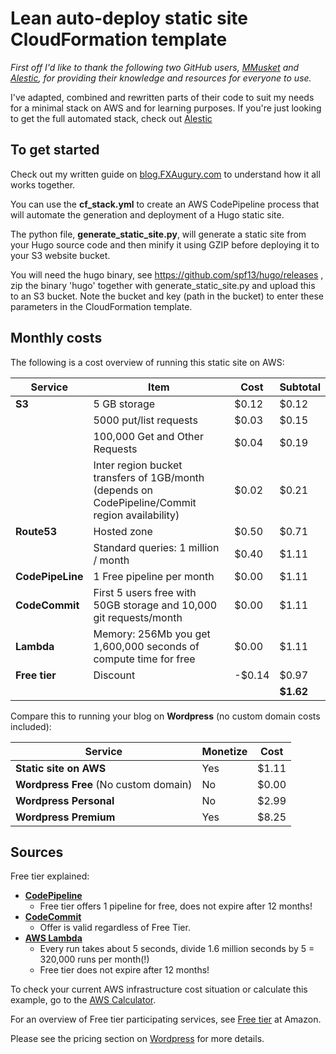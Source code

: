 # Lean auto-deploy static site CloudFormation template

_First off I'd like to thank the following two GitHub users, [MMusket](https://github.com/mmusket/) and [Alestic](https://github.com/alestic/), for providing their knowledge and resources for everyone to use._

I've adapted, combined and rewritten parts of their code to suit my needs for a minimal stack on AWS and for learning purposes. If you're just looking to get the full automated stack, check out [Alestic](https://github.com/alestic/)

## To get started

Check out my written guide on [blog.FXAugury.com](http://blog.fxaugury.com/post/automated-static-site-with-aws-codepipeline-and-cloudformation/) to understand how it all works together.

You can use the **cf_stack.yml** to create an AWS CodePipeline process that will automate the generation and deployment of a Hugo static site.

The python file, **generate_static_site.py**, will generate a static site from your Hugo source code and then minify it using GZIP before deploying it to your S3 website bucket.

You will need the hugo binary, see <https://github.com/spf13/hugo/releases> , zip the binary 'hugo' together with generate_static_site.py and upload this to an S3 bucket. Note the bucket and key (path in the bucket) to enter these parameters in the CloudFormation template.

## Monthly costs

The following is a cost overview of running this static site on AWS:

|   Service|  Item|   Cost|   Subtotal|
|---|---|---|---|
|   **S3**|   5 GB storage|    $0.12|   $0.12|
|   |   5000 put/list requests|    $0.03|   $0.15|
|   |   100,000 Get and Other Requests |    $0.04|   $0.19|
|   |   Inter region bucket transfers of 1GB/month (depends on CodePipeline/Commit region availability) |    $0.02|   $0.21|
|   **Route53**|  Hosted zone |   $0.50|   $0.71|
|   |  Standard queries: 1 million / month |   $0.40|   $1.11|
|   **CodePipeLine**|  1 Free pipeline per month |   $0.00|   $1.11|
|   **CodeCommit**|   First 5 users free with 50GB storage and 10,000 git requests/month|   $0.00|   $1.11|
|   **Lambda**|   Memory: 256Mb you get 1,600,000 seconds of compute time for free|  $0.00|    $1.11|
|   **Free tier**|  Discount|   -$0.14|   $0.97|
|   |   |   |   **$1.62**|

Compare this to running your blog on **Wordpress** (no custom domain costs included):

|   Service|  Monetize|   Cost|
|---|---|---|
| **Static site on AWS**| Yes| $1.11|
| **Wordpress Free** (No custom domain)| No| $0.00|
| **Wordpress Personal**| No| $2.99|
| **Wordpress Premium**| Yes| $8.25|

## Sources

Free tier explained:
- **[CodePipeline](https://aws.amazon.com/codepipeline/pricing/)**
    - Free tier offers 1 pipeline for free, does not expire after 12 months!
- **[CodeCommit](https://aws.amazon.com/codecommit/pricing/)**
    - Offer is valid regardless of Free Tier.
- **[AWS Lambda](https://aws.amazon.com/lambda/pricing/)**
    - Every run takes about 5 seconds, divide 1.6 million seconds by 5 = 320,000 runs per month(!)
    - Free tier does not expire after 12 months!

To check your current AWS infrastructure cost situation or calculate this example, go to the [AWS Calculator](https://calculator.s3.amazonaws.com/).

For an overview of Free tier participating services, see [Free tier](https://aws.amazon.com/free/) at Amazon.

Please see the pricing section on [Wordpress](https://wordpress.com/pricing/) for more details.